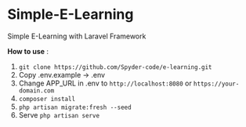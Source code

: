 # Simple-E-Learning
Simple E-Learning with Laravel Framework

**How to use** :
1. `git clone https://github.com/Spyder-code/e-learning.git`
2. Copy .env.example -> .env
3. Change APP_URL in .env to `http://localhost:8080` or `https://your-domain.com`
4. `composer install`
5. `php artisan migrate:fresh --seed`
6. Serve `php artisan serve`
